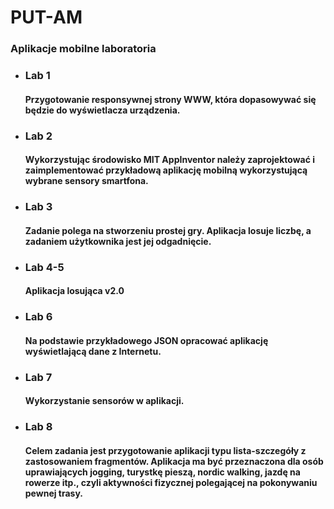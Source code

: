 # PUT-AM
  ### Aplikacje mobilne laboratoria

* ### Lab 1
  #### Przygotowanie responsywnej strony WWW, która dopasowywać się będzie do wyświetlacza urządzenia. 
* ### Lab 2
  #### Wykorzystując środowisko MIT AppInventor należy zaprojektować i zaimplementować przykładową aplikację mobilną wykorzystującą wybrane sensory smartfona.
* ### Lab 3
  #### Zadanie polega na stworzeniu prostej gry. Aplikacja losuje liczbę, a zadaniem użytkownika jest jej odgadnięcie.
* ### Lab 4-5
  #### Aplikacja losująca v2.0
* ### Lab 6
  #### Na podstawie przykładowego JSON opracować aplikację wyświetlającą dane z Internetu.
* ### Lab 7
  #### Wykorzystanie sensorów w aplikacji.
* ### Lab 8
  #### Celem zadania jest przygotowanie aplikacji typu lista-szczegóły z zastosowaniem fragmentów. Aplikacja ma być przeznaczona dla osób uprawiających jogging, turystkę pieszą, nordic walking, jazdę na rowerze itp., czyli aktywności fizycznej polegającej na pokonywaniu pewnej trasy.  


